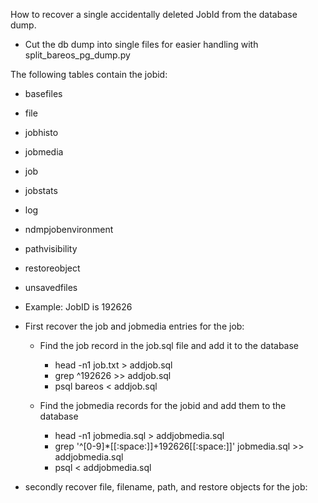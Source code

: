 How to recover a single accidentally deleted JobId
from the database dump.

- Cut the db dump into single files for easier handling with split_bareos_pg_dump.py

The following tables contain the jobid:

- basefiles
- file
- jobhisto
- jobmedia
- job
- jobstats
- log
- ndmpjobenvironment
- pathvisibility
- restoreobject
- unsavedfiles


- Example: JobID is 192626
- First recover the job and jobmedia entries for the job:
  - Find the job record in the job.sql file and add it to the database
     - head -n1 job.txt > addjob.sql
     - grep ^192626 >> addjob.sql
     - psql bareos < addjob.sql

  - Find the jobmedia records for the jobid and add them to the database
     - head -n1 jobmedia.sql > addjobmedia.sql
     - grep '^[0-9]*[[:space:]]\+192626[[:space:]]' jobmedia.sql  >> addjobmedia.sql
     - psql < addjobmedia.sql

- secondly recover file, filename, path, and restore objects for the job:

